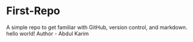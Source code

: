 # First-Repo
A simple repo to get familiar with GitHub, version control, and markdown.
<br>
hello world!
Author - Abdul Karim